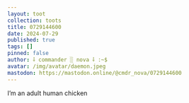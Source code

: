 ```yaml
---
layout: toot
collection: toots
title: 0729144600
date: 2024-07-29
published: true
tags: []
pinned: false
author: ⸸ commander ░ nova ⸸ :~$
avatar: /img/avatar/daemon.jpeg
mastodon: https://mastodon.online/@cmdr_nova/0729144600
---
```


I’m an adult human chicken
